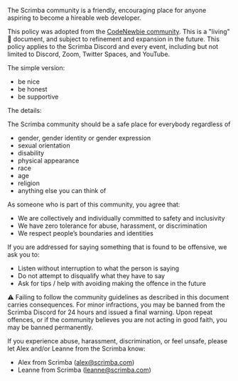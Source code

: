 The Scrimba community is a friendly, encouraging place for anyone aspiring to become a hireable web developer.

This policy was adopted from the [CodeNewbie community](https://www.codenewbie.org/blogs/our-code-of-conduct). This is a "living" 🌱 document, and subject to refinement and expansion in the future. This policy applies to the Scrimba Discord and every event, including but not limited to Discord, Zoom, Twitter Spaces, and YouTube.

The simple version:

- be nice
- be honest
- be supportive

The details:

The Scrimba community should be a safe place for everybody regardless of

- gender, gender identity or gender expression
- sexual orientation
- disability
- physical appearance
- race
- age
- religion
- anything else you can think of

As someone who is part of this community, you agree that:

- We are collectively and individually committed to safety and inclusivity
- We have zero tolerance for abuse, harassment, or discrimination
- We respect people’s boundaries and identities

If you are addressed for saying something that is found to be offensive, we ask you to:

- Listen without interruption to what the person is saying
- Do not attempt to disqualify what they have to say
- Ask for tips / help with avoiding making the offence in the future

⚠️ Failing to follow the community guidelines as described in this document carries consequences. For minor infractions, you may be banned from the Scrimba Discord for 24 hours and issued a final warning.  Upon repeat offences, or if the community believes you are not acting in good faith, you may be banned permanently.

If you experience abuse, harassment, discrimination, or feel unsafe, please let Alex and/or Leanne from the Scrimba know:

- Alex from Scrimba ([alex@scrimba.com](mailto:alex@scrimba.com))
- Leanne from Scrimba ([leanne@scrimba.com](mailto:leanne@scrimba.com))
